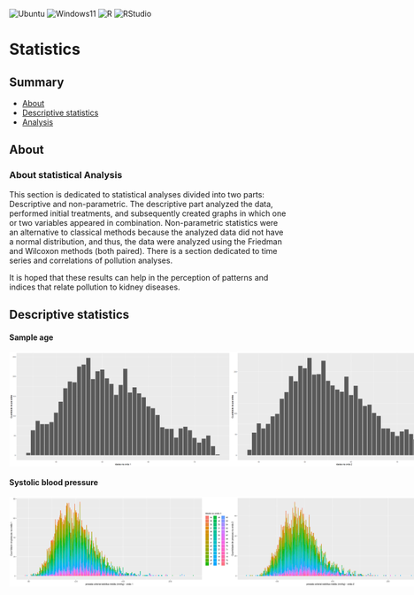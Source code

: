 ![Ubuntu](https://img.shields.io/badge/Ubuntu-Linux-orange)
![Windows11](https://img.shields.io/badge/Windows-11-blue)
![R](https://img.shields.io/badge/R-276DC3?logo=r&logoColor=white&style=flat)
![RStudio](https://img.shields.io/badge/RStudio-75AADB?logo=rstudio&logoColor=white&style=flat)

# Statistics

## Summary

- [About](#About)
- [Descriptive statistics](#Descriptive-Statistics)
- [Analysis](#analysis)

## About

### About statistical Analysis

This section is dedicated to statistical analyses divided into two parts: Descriptive and non-parametric. The descriptive part analyzed the data, performed initial treatments, and subsequently created graphs in which one or two variables appeared in combination. Non-parametric statistics were an alternative to classical methods because the analyzed data did not have a normal distribution, and thus, the data were analyzed using the Friedman and Wilcoxon methods (both paired). There is a section dedicated to time series and correlations of pollution analyses.

It is hoped that these results can help in the perception of patterns and indices that relate pollution to kidney diseases.

## Descriptive statistics

#### Sample age

<div style="display: flex; justify-content: space-around;">
  <img src="./idade_elsa/idade_onda_1.png" width="400">
  <img src="./idade_elsa/idade_onda_2.png" width="400">
  <img src="./idade_elsa/idade_onda_3.png" width="400">
</div>

#### Systolic blood pressure

<div style="display: flex; justify-content: space-around;">
  <img src="./PAS/PAS1_g.png" width="400">
  <img src="./PAS/PAS2_g.png" width="400">
  <img src="./PAS/PAS3_g.png" width="400">
</div>
